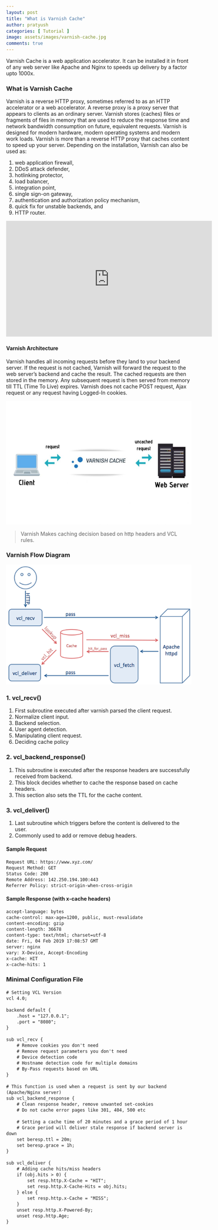 ```yaml
---
layout: post
title: "What is Varnish Cache"
author: pratyush
categories: [ Tutorial ]
image: assets/images/varnish-cache.jpg
comments: true
---
```


Varnish Cache is a web application accelerator. It can be installed it in front of any web server like Apache and Nginx to speeds up delivery by a factor upto 1000x.

### What is Varnish Cache
Varnish is a reverse HTTP proxy, sometimes referred to as an HTTP accelerator or a web accelerator. A reverse proxy is a proxy server that appears to clients as an ordinary server. Varnish stores (caches) files or fragments of files in memory that are used to reduce the response time and network bandwidth consumption on future, equivalent requests. Varnish is designed for modern hardware, modern operating systems and modern work loads. Varnish is more than a reverse HTTP proxy that caches content to speed up your server. Depending on the installation, Varnish can also be used as:

1. web application firewall, 
2. DDoS attack defender, 
3. hotlinking protector,
4. load balancer,
5. integration point,
6. single sign-on gateway,
7. authentication and authorization policy mechanism, 
8. quick fix for unstable backends, and
9. HTTP router.

<p><iframe width="560" height="315" src="https://www.youtube.com/embed/fGD14ChpcL4" title="YouTube video player" frameborder="0" allow="accelerometer; autoplay; clipboard-write; encrypted-media; gyroscope; picture-in-picture" allowfullscreen></iframe></p>

#### Varnish Architecture
Varnish handles all incoming requests before they land to your backend server. If the request is not cached, Varnish will forward the request to the web server’s backend and cache the result. The cached requests are then stored in the memory. Any subsequent request is then served from memory till TTL (Time To Live) expires. Varnish does not cache POST request, Ajax request or any request having Logged-In cookies.

![Varnish Architecture](/assets/images/varnish-architecture.jpg)

> Varnish Makes caching decision based on http headers and VCL rules.

### Varnish Flow Diagram

![Varnish Architecture](/assets/images/varnish-flow.png)

### 1. vcl_recv()
 1. First subroutine executed after varnish parsed the client request.
 2. Normalize client input.
 3. Backend selection.
 4. User agent detection.
 5. Manipulating client request.
 6. Deciding cache policy

### 2. vcl_backend_response()
 1. This subroutine is executed after the response headers are successfully received from backend.
 2. This block decides whether to cache the response based on cache headers.
 3. This section also sets the TTL for the cache content.

### 3. vcl_deliver()
 1. Last subroutine which triggers before the content is delivered to the user.
 2. Commonly used to add or remove debug headers.

#### Sample Request
```
Request URL: https://www.xyz.com/
Request Method: GET
Status Code: 200 
Remote Address: 142.250.194.100:443
Referrer Policy: strict-origin-when-cross-origin
```
#### Sample Response (with x-cache headers)
```
accept-language: bytes
cache-control: max-age=1200, public, must-revalidate
content-encoding: gzip
content-length: 36678
content-type: text/html; charset=utf-8
date: Fri, 04 Feb 2019 17:08:57 GMT
server: nginx
vary: X-Device, Accept-Encoding
x-cache: HIT
x-cache-hits: 1
```

### Minimal Configuration File
```
# Setting VCL Version
vcl 4.0;

backend default {
	.host = "127.0.0.1";
	.port = "8080";
}

sub vcl_recv {
	# Remove cookies you don't need
	# Remove request parameters you don't need
	# Device detection code
	# Hostname detection code for multiple domains
	# By-Pass requests based on URL
}

# This function is used when a request is sent by our backend (Apache/Nginx server)
sub vcl_backend_response {
	# Clean response header, remove unwanted set-cookies
	# Do not cache error pages like 301, 404, 500 etc

	# Setting a cache time of 20 minutes and a grace period of 1 hour
	# Grace period will deliver stale response if backend server is down
	set beresp.ttl = 20m;
	set beresp.grace = 1h;
}

sub vcl_deliver {
	# Adding cache hits/miss headers
	if (obj.hits > 0) {
		set resp.http.X-Cache = "HIT";
		set resp.http.X-Cache-Hits = obj.hits;
	} else {
		set resp.http.x-Cache = "MISS";
	}
	unset resp.http.X-Powered-By;
	unset resp.http.Age;
}
```